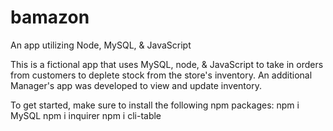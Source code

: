 # bamazonAn app utilizing Node, MySQL, &amp; JavaScriptThis is a fictional app that uses MySQL, node, & JavaScript to take in orders from customers to deplete stock from the store's inventory. An additional Manager's app was developed to view and update inventory.To get started, make sure to install the following npm packages:npm i MySQLnpm i inquirernpm i cli-table